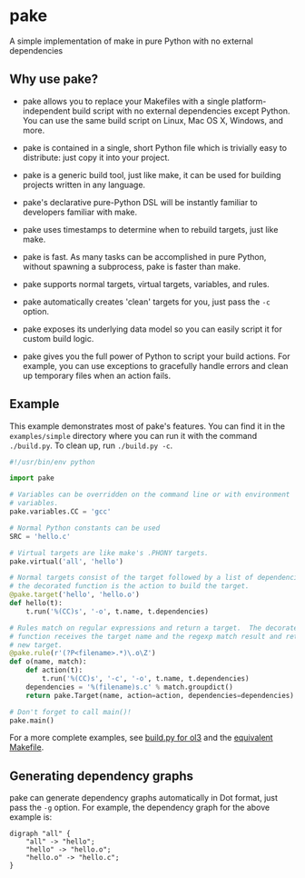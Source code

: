 pake
====

A simple implementation of make in pure Python with no external dependencies


Why use pake?
-------------

* pake allows you to replace your Makefiles with a single platform-independent build script with no external dependencies except Python.  You can use the same build script on Linux, Mac OS X, Windows, and more.

* pake is contained in a single, short Python file which is trivially easy to distribute: just copy it into your project.

* pake is a generic build tool, just like make, it can be used for building projects written in any language.

* pake's declarative pure-Python DSL will be instantly familiar to developers familiar with make.

* pake uses timestamps to determine when to rebuild targets, just like make.

* pake is fast. As many tasks can be accomplished in pure Python, without spawning a subprocess, pake is faster than make.

* pake supports normal targets, virtual targets, variables, and rules.

* pake automatically creates 'clean' targets for you, just pass the `-c` option.

* pake exposes its underlying data model so you can easily script it for custom build logic.

* pake gives you the full power of Python to script your build actions.  For example, you can use exceptions to gracefully handle errors and clean up temporary files when an action fails.


Example
-------

This example demonstrates most of pake's features.  You can find it in the `examples/simple` directory where you can run it with the command `./build.py`.  To clean up, run `./build.py -c`.

```python
#!/usr/bin/env python

import pake

# Variables can be overridden on the command line or with environment
# variables.
pake.variables.CC = 'gcc'

# Normal Python constants can be used
SRC = 'hello.c'

# Virtual targets are like make's .PHONY targets.
pake.virtual('all', 'hello')

# Normal targets consist of the target followed by a list of dependencies,
# the decorated function is the action to build the target.
@pake.target('hello', 'hello.o')
def hello(t):
    t.run('%(CC)s', '-o', t.name, t.dependencies)

# Rules match on regular expressions and return a target.  The decorated
# function receives the target name and the regexp match result and returns a
# new target.
@pake.rule(r'(?P<filename>.*)\.o\Z')
def o(name, match):
    def action(t):
        t.run('%(CC)s', '-c', '-o', t.name, t.dependencies)
    dependencies = '%(filename)s.c' % match.groupdict()
    return pake.Target(name, action=action, dependencies=dependencies)       

# Don't forget to call main()!
pake.main()
```

For a more complete examples, see [build.py for ol3](https://github.com/twpayne/ol3/blob/pure-python-build/build.py) and the [equivalent Makefile](https://github.com/twpayne/ol3/blob/pure-python-build/Makefile).


Generating dependency graphs
----------------------------

pake can generate dependency graphs automatically in Dot format, just pass the ``-g`` option.  For example, the dependency graph for the above example is:

```
digraph "all" {
	"all" -> "hello";
	"hello" -> "hello.o";
	"hello.o" -> "hello.c";
}
```
